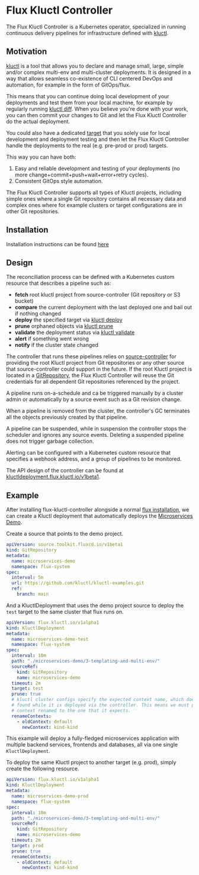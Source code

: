 # Flux Kluctl Controller

The Flux Kluctl Controller is a Kubernetes operator, specialized in running 
continuous delivery pipelines for infrastructure defined with [kluctl](https://kluctl.io).

## Motivation

[kluctl](https://kluctl.io) is a tool that allows you to declare and manage small, large, simple
and/or complex multi-env and multi-cluster deployments. It is designed in a way that allows seamless
co-existence of CLI centered DevOps and automation, for example in the form of GitOps/flux.

This means that you can continue doing local development of your deployments and test them from your local machine,
for example by regularly running [kluctl diff](https://kluctl.io/docs/reference/commands/diff/). When you believe
you're done with your work, you can then commit your changes to Git and let the Flux Kluctl Controller do the
actual deployment.

You could also have a dedicated [target](https://kluctl.io/docs/reference/kluctl-project/targets/)
that you solely use for local development and deployment testing and then let the Flux Kluctl Controller handle
the deployments to the real (e.g. pre-prod or prod) targets.

This way you can have both:
1. Easy and reliable development and testing of your deployments (no more change+commit+push+wait+error+retry cycles).
2. Consistent GitOps style automation.

The Flux Kluctl Controller supports all types of Kluctl projects, including simple ones where a single Git repository
contains all necessary data and complex ones where for example clusters or target configurations are in other Git
repositories.

## Installation

Installation instructions can be found [here](./docs/install.md)

## Design

The reconciliation process can be defined with a Kubernetes custom resource
that describes a pipeline such as:
- **fetch** root kluctl project from source-controller (Git repository or S3 bucket)
- **compare** the current deployment with the last deployed one and bail out if nothing changed
- **deploy** the specified target via [kluctl deploy](https://kluctl.io/docs/reference/commands/deploy/)
- **prune** orphaned objects via [kluctl prune](https://kluctl.io/docs/reference/commands/prune/)
- **validate** the deployment status via [kluctl validate](https://kluctl.io/docs/reference/commands/validate/)
- **alert** if something went wrong
- **notify** if the cluster state changed 

The controller that runs these pipelines relies on
[source-controller](https://github.com/fluxcd/source-controller)
for providing the root Kluctl project from Git repositories or any
other source that source-controller could support in the future. If the root Kluctl project
is located in a [GitRepository](https://fluxcd.io/docs/components/source/gitrepositories/),
the Flux Kluctl Controller will reuse the Git credentials for all dependent Git repositories
referenced by the project.

A pipeline runs on-a-schedule and ca be triggered manually by a
cluster admin or automatically by a source event such as a Git revision change.

When a pipeline is removed from the cluster, the controller's GC terminates
all the objects previously created by that pipeline.

A pipeline can be suspended, while in suspension the controller
stops the scheduler and ignores any source events.
Deleting a suspended pipeline does not trigger garbage collection.

Alerting can be configured with a Kubernetes custom resource
that specifies a webhook address, and a group of pipelines to be monitored.

The API design of the controller can be found at [kluctldeployment.flux.kluctl.io/v1beta1](v1alpha1/README.md).

## Example

After installing flux-kluctl-controller alongside a normal [flux installation](https://fluxcd.io/docs/installation/), 
we can create a Kluctl deployment that automatically deploys the [Microservices Demo](https://kluctl.io/docs/guides/tutorials/microservices-demo/3-templating-and-multi-env/).

Create a source that points to the demo project.

```yaml
apiVersion: source.toolkit.fluxcd.io/v1beta1
kind: GitRepository
metadata:
  name: microservices-demo
  namespace: flux-system
spec:
  interval: 5m
  url: https://github.com/kluctl/kluctl-examples.git
  ref:
    branch: main
```

And a KluctlDeployment that uses the demo project source to deploy the `test` target to the same cluster that flux
runs on.

```yaml
apiVersion: flux.kluctl.io/v1alpha1
kind: KluctlDeployment
metadata:
  name: microservices-demo-test
  namespace: flux-system
spec:
  interval: 10m
  path: "./microservices-demo/3-templating-and-multi-env/"
  sourceRef:
    kind: GitRepository
    name: microservices-demo
  timeout: 2m
  target: test
  prune: true
  # kluctl cluster configs specify the expected context name, which does not necessarely match the context name
  # found while it is deployed via the controller. This means we must pass a kubeconfig to kluctl that has the
  # context renamed to the one that it expects.
  renameContexts:
    - oldContext: default
      newContext: kind-kind
```

This example will deploy a fully-fledged microservices application with multiple backend services, frontends and
databases, all via one single `KluctlDeployment`.

To deploy the same Kluctl project to another target (e.g. prod), simply create the following resource.

```yaml
apiVersion: flux.kluctl.io/v1alpha1
kind: KluctlDeployment
metadata:
  name: microservices-demo-prod
  namespace: flux-system
spec:
  interval: 10m
  path: "./microservices-demo/3-templating-and-multi-env/"
  sourceRef:
    kind: GitRepository
    name: microservices-demo
  timeout: 2m
  target: prod
  prune: true
  renameContexts:
    - oldContext: default
      newContext: kind-kind
```
